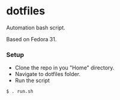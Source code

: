 # dotfiles
Automation bash script.

Based on Fedora 31.

### Setup
 - Clone the repo in you "Home" directory.
 - Navigate to dotfiles folder.
 - Run the script
```sh
$ . run.sh
```
